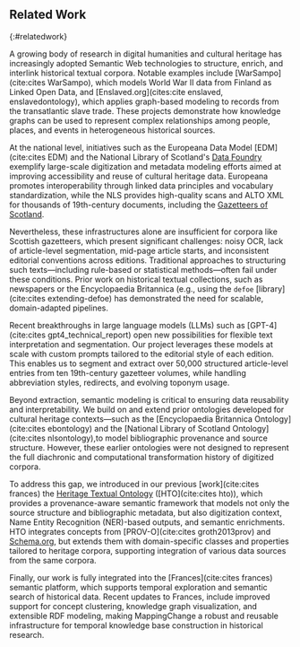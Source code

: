 ## Related Work
{:#relatedwork}

A growing body of research in digital humanities and cultural heritage has increasingly adopted Semantic Web technologies to structure, enrich, and interlink historical textual corpora. Notable examples include [WarSampo](cite:cites WarSampo), which models World War II data from Finland as Linked Open Data, and [Enslaved.org](cites:cite enslaved, enslavedontology), which applies graph-based modeling to records from the transatlantic slave trade. These projects demonstrate how knowledge graphs can be used to represent complex relationships among people, places, and events in heterogeneous historical sources.

At the national level, initiatives such as the Europeana Data Model [EDM](cite:cites EDM) and the National Library of Scotland's [Data Foundry](https://data.nls.uk/data/digitised-collections/) exemplify large-scale digitization and metadata modeling efforts aimed at improving accessibility and reuse of cultural heritage data. Europeana promotes interoperability through linked data principles and vocabulary standardization, while the NLS provides high-quality scans and ALTO XML for thousands of 19th-century documents, including the [Gazetteers of Scotland](https://data.nls.uk/data/digitised-collections/gazetteers-of-scotland/).

Nevertheless, these infrastructures alone are insufficient for corpora like Scottish gazetteers, which present significant challenges: noisy OCR, lack of article-level segmentation, mid-page article starts, and inconsistent editorial conventions across editions. Traditional approaches to structuring such texts—including rule-based or statistical methods—often fail under these conditions. Prior work on historical textual collections, such as newspapers or the Encyclopaedia Britannica (e.g., using the `defoe` [library](cite:cites extending-defoe) has demonstrated the need for scalable, domain-adapted pipelines.

Recent breakthroughs in large language models (LLMs) such as [GPT-4](cite:cites gpt4_technical_report) open new possibilities for flexible text interpretation and segmentation. Our project leverages these models at scale with custom prompts tailored to the editorial style of each edition. This enables us to segment and extract over 50,000 structured article-level entries from ten 19th-century gazetteer volumes, while handling abbreviation styles, redirects, and evolving toponym usage.

Beyond extraction, semantic modeling is critical to ensuring data reusability and interpretability. We build on and extend prior ontologies developed for cultural heritage contexts—such as the [Encyclopaedia Britannica Ontology](cite:cites ebontology) and the [National Library of Scotland Ontology](cite:cites nlsontology),to model bibliographic provenance and source structure. However, these earlier ontologies were not designed to represent the full diachronic and computational transformation history of digitized corpora.

To address this gap, we introduced in our previous [work](cite:cites frances) the [Heritage Textual Ontology](https://w3id.org/hto) ([HTO](cite:cites hto)), which provides a provenance-aware semantic framework that models not only the source structure and bibliographic metadata, but also digitization context, Name Entity Recognition (NER)-based outputs, and semantic enrichments. HTO integrates concepts from [PROV-O](cite:cites groth2013prov) and [Schema.org](https://schema.org), but extends them with domain-specific classes and properties tailored to heritage corpora, supporting integration of various data sources from the same corpora.

Finally, our work is fully integrated into the [Frances](cite:cites frances) semantic platform, which supports temporal exploration and semantic search of historical data. Recent updates to Frances, include improved support for concept clustering, knowledge graph visualization, and extensible RDF modeling, making MappingChange a robust and reusable infrastructure for temporal knowledge base construction in historical research.



